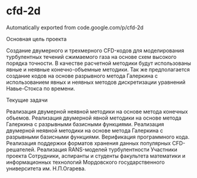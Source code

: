 # cfd-2d
Automatically exported from code.google.com/p/cfd-2d

Основная цель проекта

Создание двумерного и трехмерного CFD-кодов для моделирования турбулентных течений сжимаемого газа на основе схем высокого порядка точности. В качестве расчетной методики будут использованы явные и неявные конечно-объемные методики. Так же предполагается создание кодов на основе разрывного метода Галеркина с использованием явных и неявных методов дискретизации уравнений Навье-Стокса по времени.


Текущие задачи

Реализация двумерной неявной методики на основе метода конечных объемов.
Реализация двумерной явной методики на основе метода Галеркина с разрывными базисными функциями.
Реализация двумерной неявной методики на основе метода Галеркина с разрывными базисными функциями.
Верификация программного кода.
Реализация поддержки форматов хранения данных популярных CFD-решателей.
Реализация RANS-моделей турбулентности
Участники проекта
Сотрудники, аспиранты и студенты факультета математики и информационных технологий Мордовского государственного университета им. Н.П.Огарева.
